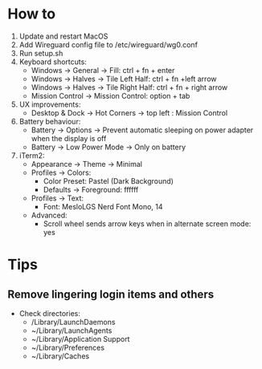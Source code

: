 # How to
1. Update and restart MacOS
2. Add Wireguard config file to /etc/wireguard/wg0.conf
3. Run setup.sh
4. Keyboard shortcuts:
   * Windows -> General -> Fill: ctrl + fn + enter
   * Windows -> Halves -> Tile Left Half: ctrl + fn +left arrow
   * Windows -> Halves -> Tile Right Half: ctrl + fn + right arrow
   * Mission Control -> Mission Control: option + tab
5. UX improvements:
   * Desktop & Dock -> Hot Corners -> top left : Mission Control
6. Battery behaviour:
   * Battery -> Options -> Prevent automatic sleeping on power adapter when the display is off
   * Battery -> Low Power Mode -> Only on battery
7. iTerm2:
   * Appearance -> Theme -> Minimal
   * Profiles -> Colors:
      * Color Preset: Pastel (Dark Background)
      * Defaults -> Foreground: ffffff
   * Profiles -> Text:
      * Font: MesloLGS Nerd Font Mono, 14
   * Advanced:
      * Scroll wheel sends arrow keys when in alternate screen mode: yes

# Tips
## Remove lingering login items and others
- Check directories:
   - /Library/LaunchDaemons
   - ~/Library/LaunchAgents
   - ~/Library/Application Support
   - ~/Library/Preferences
   - ~/Library/Caches
